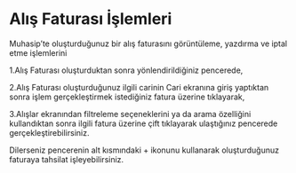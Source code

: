 # Alış Faturası İşlemleri

Muhasip’te oluşturduğunuz bir alış faturasını görüntüleme, yazdırma ve iptal etme işlemlerini&#x20;

1.Alış Faturası oluşturduktan sonra yönlendirildiğiniz pencerede,

2.Alış Faturası oluşturduğunuz ilgili carinin Cari ekranına giriş yaptıktan sonra işlem gerçekleştirmek istediğiniz fatura üzerine tıklayarak,

3.Alışlar ekranından filtreleme seçeneklerini ya da arama özelliğini kullandıktan sonra ilgili fatura üzerine çift tıklayarak ulaştığınız pencerede gerçekleştirebilirsiniz.&#x20;

Dilerseniz pencerenin alt kısmındaki + ikonunu kullanarak oluşturduğunuz faturaya tahsilat işleyebilirsiniz.&#x20;

&#x20;
